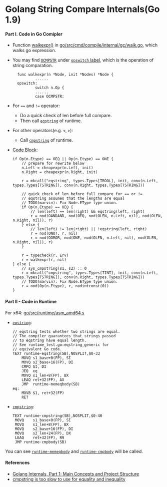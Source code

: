 # Golang String Compare Internals(Go 1.9)

#### Part I. Code in Go Comipler
* Function [walkexpr()](https://github.com/golang/go/blob/release-branch.go1.9/src/cmd/compile/internal/gc/walk.go#L459) in [go/src/cmd/compile/internal/gc/walk.go](https://github.com/golang/go/blob/release-branch.go1.9/src/cmd/compile/internal/gc/walk.go), which walks go expression.
* You may find [`OCMPSTR`](https://github.com/golang/go/blob/release-branch.go1.9/src/cmd/compile/internal/gc/walk.go#L1249) under [`opswitch` label](https://github.com/golang/go/blob/release-branch.go1.9/src/cmd/compile/internal/gc/walk.go#L503), which is the operation of string comparation.

        func walkexpr(n *Node, init *Nodes) *Node {
                ......
        opswitch:
                switch n.Op {
                ......
                case OCMPSTR:

* For `==` and `!=` operator:
  * Do a quick check of len before full compare.
  * Then call [`eqstring`](https://github.com/golang/go/blob/release-branch.go1.9/src/runtime/asm_amd64.s#L1351) of runtime. 
* For other operators(e.g. `<`, `>`):
  * Call [`cmpstring`](https://github.com/golang/go/blob/release-branch.go1.9/src/runtime/asm_amd64.s#L1484) of runtime.

* [Code Block](https://github.com/golang/go/blob/release-branch.go1.9/src/cmd/compile/internal/gc/walk.go#L1367):

   ```
   if Op(n.Etype) == OEQ || Op(n.Etype) == ONE {
       // prepare for rewrite below
	   n.Left = cheapexpr(n.Left, init)
	   n.Right = cheapexpr(n.Right, init)

	   r = mkcall("eqstring", types.Types[TBOOL], init, conv(n.Left, types.Types[TSTRING]), conv(n.Right, types.Types[TSTRING]))

	   // quick check of len before full compare for == or !=
	   // eqstring assumes that the lengths are equal
	   // TODO(marvin): Fix Node.EType type union.
	   if Op(n.Etype) == OEQ {
	       // len(left) == len(right) && eqstring(left, right)
		   r = nod(OANDAND, nod(OEQ, nod(OLEN, n.Left, nil), nod(OLEN, n.Right, nil)), r)
	   } else {
		   // len(left) != len(right) || !eqstring(left, right)
		   r = nod(ONOT, r, nil)
		   r = nod(OOROR, nod(ONE, nod(OLEN, n.Left, nil), nod(OLEN, n.Right, nil)), r)
	   }

	   r = typecheck(r, Erv)
	   r = walkexpr(r, nil)
   } else {
	   // sys_cmpstring(s1, s2) :: 0
	   r = mkcall("cmpstring", types.Types[TINT], init, conv(n.Left, types.Types[TSTRING]), conv(n.Right, types.Types[TSTRING]))
	   // TODO(marvin): Fix Node.EType type union.
	   r = nod(Op(n.Etype), r, nodintconst(0))
   }

   ```
   
#### Part II - Code in Runtime
For x64: [go/src/runtime/asm_amd64.s ](https://github.com/golang/go/blob/release-branch.go1.9/src/runtime/asm_amd64.s)

*  [`eqstring`](https://github.com/golang/go/blob/release-branch.go1.9/src/runtime/asm_amd64.s#L1351):

   ```
   // eqstring tests whether two strings are equal.
   // The compiler guarantees that strings passed
   // to eqstring have equal length.
   // See runtime_test.go:eqstring_generic for
   // equivalent Go code.
   TEXT runtime·eqstring(SB),NOSPLIT,$0-33
	   MOVQ	s1_base+0(FP), SI
	   MOVQ	s2_base+16(FP), DI
	   CMPQ	SI, DI
	   JEQ	eq
	   MOVQ	s1_len+8(FP), BX
	   LEAQ	ret+32(FP), AX
	   JMP	runtime·memeqbody(SB)
   eq:
	   MOVB	$1, ret+32(FP)
	   RET
   ```

* [`cmpstring`](https://github.com/golang/go/blob/release-branch.go1.9/src/runtime/asm_amd64.s#L1484): 
  
   ```
   TEXT runtime·cmpstring(SB),NOSPLIT,$0-40
	MOVQ	s1_base+0(FP), SI
	MOVQ	s1_len+8(FP), BX
	MOVQ	s2_base+16(FP), DI
	MOVQ	s2_len+24(FP), DX
	LEAQ	ret+32(FP), R9
	JMP	runtime·cmpbody(SB)
   ```

You can see [`runtime·memeqbody`](https://github.com/golang/go/blob/release-branch.go1.9/src/runtime/asm_amd64.s#L1367) and [`runtime·cmpbody`](https://github.com/golang/go/blob/release-branch.go1.9/src/runtime/asm_amd64.s#L1506) will be called.

#### References
* [Golang Internals, Part 1: Main Concepts and Project Structure](https://blog.altoros.com/golang-part-1-main-concepts-and-project-structure.html)
* [cmpstring is too slow to use for equality and inequality](https://github.com/golang/go/issues/1161)


